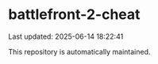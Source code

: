 # battlefront-2-cheat

Last updated: 2025-06-14 18:22:41

This repository is automatically maintained.
